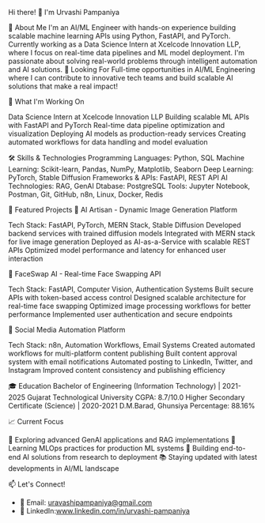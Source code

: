 Hi there! 👋 I'm Urvashi Pampaniya

🚀 About Me
I'm an AI/ML Engineer with hands-on experience building scalable machine learning APIs using Python, FastAPI, and PyTorch. Currently working as a Data Science Intern at Xcelcode Innovation LLP, where I focus on real-time data pipelines and ML model deployment. I'm passionate about solving real-world problems through intelligent automation and AI solutions.
🎯 Looking For
Full-time opportunities in AI/ML Engineering where I can contribute to innovative tech teams and build scalable AI solutions that make a real impact!

🔭 What I'm Working On

Data Science Intern at Xcelcode Innovation LLP
Building scalable ML APIs with FastAPI and PyTorch
Real-time data pipeline optimization and visualization
Deploying AI models as production-ready services
Creating automated workflows for data handling and model evaluation

🛠️ Skills & Technologies
Programming Languages: Python, SQL
Machine Learning: Scikit-learn, Pandas, NumPy, Matplotlib, Seaborn
Deep Learning: PyTorch, Stable Diffusion
Frameworks & APIs: FastAPI, REST API
AI Technologies: RAG, GenAI
Dtabase: PostgreSQL
Tools: Jupyter Notebook, Postman, Git, GitHub, n8n, Linux, Docker, Redis

🎯 Featured Projects
🎨 AI Artisan - Dynamic Image Generation Platform

Tech Stack: FastAPI, PyTorch, MERN Stack, Stable Diffusion
Developed backend services with trained diffusion models
Integrated with MERN stack for live image generation
Deployed as AI-as-a-Service with scalable REST APIs
Optimized model performance and latency for enhanced user interaction

🔄 FaceSwap AI - Real-time Face Swapping API

Tech Stack: FastAPI, Computer Vision, Authentication Systems
Built secure APIs with token-based access control
Designed scalable architecture for real-time face swapping
Optimized image processing workflows for better performance
Implemented user authentication and secure endpoints

📱 Social Media Automation Platform

Tech Stack: n8n, Automation Workflows, Email Systems
Created automated workflows for multi-platform content publishing
Built content approval system with email notifications
Automated posting to LinkedIn, Twitter, and Instagram
Improved content consistency and publishing efficiency

🎓 Education
Bachelor of Engineering (Information Technology) | 2021-2025
Gujarat Technological University
CGPA: 8.7/10.0
Higher Secondary Certificate (Science) | 2020-2021
D.M.Barad, Ghunsiya
Percentage: 88.16%

📈 Current Focus

🔬 Exploring advanced GenAI applications and RAG implementations
🚀 Learning MLOps practices for production ML systems
🎯 Building end-to-end AI solutions from research to deployment
📚 Staying updated with latest developments in AI/ML landscape

📫 Let's Connect!
- 📧 Email: uravashipampaniya@gmail.com
- 💼 LinkedIn:www.linkedin.com/in/urvashi-pampaniya
